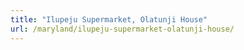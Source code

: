 ```yaml
---
title: "Ilupeju Supermarket, Olatunji House"
url: /maryland/ilupeju-supermarket-olatunji-house/
---
```

